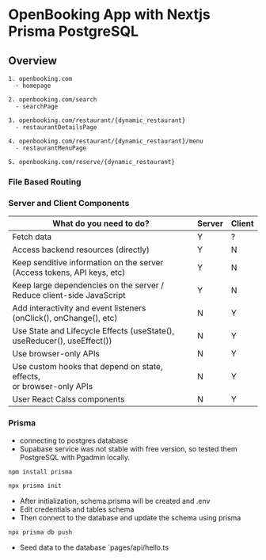# OpenBooking App with Nextjs Prisma PostgreSQL

## Overview

```text
1. openbooking.com
  - homepage

2. openbooking.com/search
  - searchPage

3. openbooking.com/restaurant/{dynamic_restaurant}
  - restaurantDetailsPage

4. openbooking.com/restaurant/{dynamic_restaurant}/menu
  - restaurantMenuPage

5. openbooking.com/reserve/{dynamic_restaurant}

```

### File Based Routing

### Server and Client Components

| What do you need to do?                                                     | Server | Client |
| --------------------------------------------------------------------------- | ------ | ------ |
| Fetch data                                                                  | Y      | ?      |
| Access backend resources (directly)                                         | Y      | N      |
| Keep senditive information on the server<br>(Access tokens, API keys, etc)  | Y      | N      |
| Keep large dependencies on the server / <br>Reduce client-side JavaScript   | Y      | N      |
| Add interactivity and event listeners <br>(onClick(), onChange(), etc)      | N      | Y      |
| Use State and Lifecycle Effects (useState(), <br>useReducer(), useEffect()) | N      | Y      |
| Use browser-only APIs                                                       | N      | Y      |
| Use custom hooks that depend on state, effects,<br>or browser-only APIs     | N      | Y      |
| User React Calss components                                                 | N      | Y      |

### Prisma

- connecting to postgres database
- Supabase service was not stable with free version, so tested them PostgreSQL with Pgadmin locally.

```bash
npm install prisma

npx prisma init
```

- After initialization, schema.prisma will be created and .env
- Edit credentials and tables schema
- Then connect to the database and update the schema using prisma

```bash
npx prisma db push
```

- Seed data to the database
  `pages/api/hello.ts
